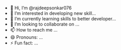 - 👋 Hi, I’m @rajdeepsonkar076
- 👀 I’m interested in developing new skill...
- 🌱 I’m currently learning skills to better developer...
- 💞️ I’m looking to collaborate on ...
- 📫 How to reach me ...
- 😄 Pronouns: ...
- ⚡ Fun fact: ...

<!---
rajdeepsonkar076/rajdeepsonkar076 is a ✨ special ✨ repository because its `README.md` (this file) appears on your GitHub profile.
You can click the Preview link to take a look at your changes.
--->

